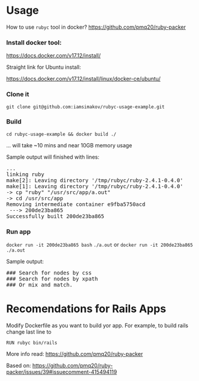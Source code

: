 # Usage

How to use `rubyc` tool in docker? 
https://github.com/pmq20/ruby-packer

### Install docker tool:

https://docs.docker.com/v17.12/install/

Straight link for Ubuntu install:

https://docs.docker.com/v17.12/install/linux/docker-ce/ubuntu/

### Clone it

`git clone git@github.com:iamsimakov/rubyc-usage-example.git`

### Build

`cd rubyc-usage-example && docker build ./`

... will take ~10 mins and near 10GB memory usage

Sample output will finished with lines:

<pre>
...
linking ruby
make[2]: Leaving directory '/tmp/rubyc/ruby-2.4.1-0.4.0'
make[1]: Leaving directory '/tmp/rubyc/ruby-2.4.1-0.4.0'
-> cp "ruby" "/usr/src/app/a.out"
-> cd /usr/src/app
Removing intermediate container e9fba5750acd
 ---> 200de23ba865
Successfully built 200de23ba865
</pre>

### Run app

`docker run -it 200de23ba865 bash`
`./a.out`
or
`docker run -it 200de23ba865 ./a.out`

Sample output:
<pre>
### Search for nodes by css
### Search for nodes by xpath
### Or mix and match.
</pre>

# Recomendations for Rails Apps

Modify Dockerfile as you want to build yor app.
For example, to build rails change last line to 

`RUN rubyc bin/rails`

More info read: https://github.com/pmq20/ruby-packer

Based on: https://github.com/pmq20/ruby-packer/issues/39#issuecomment-415494119

